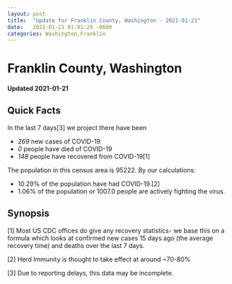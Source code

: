 ```yaml
---
layout: post
title:  "Update for Franklin County, Washington - 2021-01-21"
date:   2021-01-21 01:01:29 -0600
categories: Washington,Franklin
---
```


# Franklin County, Washington
#### Updated 2021-01-21

## Quick Facts

In the last 7 days[3] we project there have been
- *269* new cases of COVID-19
- *0* people have died of COVID-19
- *148* people have recovered from COVID-19[1]

The population in this census area is 95222. By our calculations:
- 10.29% of the population have had COVID-19.[2]
- 1.06% of the population or 1007.0 people are actively fighting the virus.

## Synopsis




[1] Most US CDC offices do give any recovery statistics- we base this on a formula which looks at confirmed new cases
15 days ago (the average recovery time) and deaths over the last 7 days.

[2] Herd Immunity is thought to take effect at around ~70-80%

[3] Due to reporting delays, this data may be incomplete.
 
    